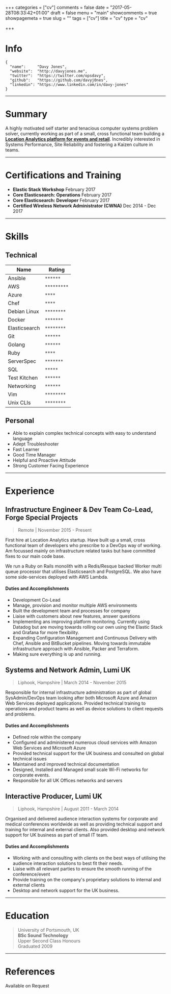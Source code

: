 +++
categories = ["cv"]
comments = false
date = "2017-05-28T08:33:42+01:00"
draft = false
menu = "main"
showcomments = true
showpagemeta = true
slug = ""
tags = ["cv"]
title = "cv"
type = "cv"

+++
# Info
```
{
  "name":     "Davy Jones",
  "website":  "http://davyjones.me",
  "twitter":  "https://twitter.com/opsdavy",
  "github":   "https://github.com/davyj0nes",
  "linkedin": "https://www.linkedin.com/in/davy-jones"
}
```

----
# Summary
A highly motivated self starter and tenacious computer systems problem solver, currently working as part of a small, cross functional team building a **[Location Analytics platform for events and retail](http://exposureanalytics.com)**. Incredibly interested in Systems Performance, Site Reliability and fostering a Kaizen culture in teams.

----
# Certifications and Training

- **Elastic Stack Workshop** February 2017
- **Core Elasticsearch: Operations** February 2017
- **Core Elasticsearch: Developer** February 2017
- **Certified Wireless Network Administrator (CWNA)** Dec 2014 - Dec 2017

----
# Skills

## Technical
|Name           | Rating      |
|---------------|-------------|
|Ansible        | `******`    |
|AWS            | `*********` |
|Azure          | `****`      |
|Chef           | `****`      |
|Debian Linux   | `********`  |
|Docker         | `*******`   |
|Elasticsearch  | `********`  |
|Git            | `******`   |
|Golang         | `******`    |
|Ruby           | `****`     |
|ServerSpec     | `*******`   |
|SQL            | `*****`    |
|Test Kitchen   | `******`    |
|Networking     | `******`    |
|Vim            | `********`  |
|Unix CLIs      | `********`  |

## Personal
- Able to explain complex technical concepts with easy to understand language
- Adept Troubleshooter
- Fast Learner
- Good Time Manager
- Helpful and Proactive Attitude
- Strong Customer Facing Experience

----
# Experience

## Infrastructure Engineer & Dev Team Co-Lead, Forge Special Projects
> Remote | November 2015 - Present

First hire at Location Analytics startup. Have built up a small, cross functional team of developers who prescribe to a DevOps way of working. Am focussed mainly on infrastructure related tasks but have committed fixes to our main code base.

We run a Ruby on Rails monolith with a Redis/Resque backed Worker multi queue processor that utilises Elasticsearch and PostgreSQL. We also have some side-services deployed with AWS Lambda.

#### Duties and Accomplishments
- Development Co-Lead
- Manage, provision and monitor multiple AWS environments
- Built the development team and processes for company
- Liaise with customers about new features, answer questions
- Implementing ans improving platform monitoring. Currently using Datadog but are moving towards rolling our own using the Elastic Stack and Grafana for more flexibility.
- Expanding Configuration Management and Continuous Delivery with Chef, Ansible and BitBucket pipelines. Moving towards immutable infrastructure approach with Ansible, Packer and Terraform.
- Making sure everything is up and running.

## Systems and Network Admin, Lumi UK
> Liphook, Hampshire | March 2014 - November 2015

Responsible for internal infrastructure administration as part of global SysAdmin/DevOps team looking after both Microsoft Azure and Amazon Web Services deployed applications. Provided technical training to operations and product teams as well as device solutions to client requests and problems.

#### Duties and Accomplishments
- Defined role within the company
- Configured and administered numerous cloud services with Amazon Web Services and Microsoft Azure
- Provided technical support for the UK business and consulted on global technical issues
- Maintained and improved technical documentation
- Designed, Installed and Managed small scale Wi-Fi networks for corporate events.
- Responsible for all UK Offices networks and servers

## Interactive Producer, Lumi UK
> Liphook, Hampshire | August 2011 - March 2014

Organised and delivered audience interaction systems for corporate and medical conferences worldwide as well as providing technical support and training for internal and external clients. Also provided desktop and network support for UK business as part of small IT team.

#### Duties and Accomplishments
- Working with and consulting with clients on the best ways of utilising the audience interaction solutions to best fit their needs.
- Liaise with all relevant parties to ensure the smooth running of the conference/event
- Provide training on the company's proprietary solutions to internal and external clients
- Desktop and network support for the UK business.

----
# Education
> University of Portsmouth, UK</br>
> **BSc Sound Technology**</br>
> Upper Second Class Honours</br>
> Graduated 2009

----
# References
Available on Request

